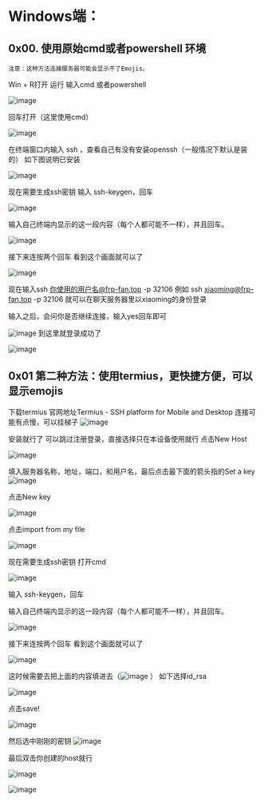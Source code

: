  # Windows端：
	
  ## 0x00. 使用原始cmd或者powershell 环境
	注意：这种方法连接服务器可能会显示不了Emojis。
Win + R打开 运行 输入cmd 或者powershell
 
 ![image](https://github.com/B17w153/sshchatserver/assets/134407644/0ac8fe1c-0d2d-4494-a263-bf9b06699e9a)

回车打开（这里使用cmd）

![image](https://github.com/B17w153/sshchatserver/assets/134407644/93a63c61-a3e5-46a4-9981-f6360c2ce5e5)

在终端窗口内输入 ssh ，查看自己有没有安装openssh（一般情况下默认是装的）
如下图说明已安装

![image](https://github.com/B17w153/sshchatserver/assets/134407644/f5922343-384a-479e-b57d-958572855691)


现在需要生成ssh密钥
输入 ssh-keygen，回车
 
![image](https://github.com/B17w153/sshchatserver/assets/134407644/eff71f5f-d4fb-4980-aafc-fb23855119df)


输入自己终端内显示的这一段内容（每个人都可能不一样），并且回车。

![image](https://github.com/B17w153/sshchatserver/assets/134407644/224562ad-6218-4a09-8980-a7c989a653ca)


接下来连按两个回车
看到这个画面就可以了
 

![image](https://github.com/B17w153/sshchatserver/assets/134407644/d2815a78-1184-4ab6-8dd3-4ef2d103f165)




现在输入ssh 你使用的用户名@frp-fan.top -p 32106
例如 ssh xiaoming@frp-fan.top -p 32106
就可以在聊天服务器里以xiaoming的身份登录


输入之后，会问你是否继续连接，输入yes回车即可
 

![image](https://github.com/B17w153/sshchatserver/assets/134407644/69dbd294-86a6-48ca-a6f2-0018f4cf40b0)
到这里就登录成功了

![image](https://github.com/B17w153/sshchatserver/assets/134407644/838f3a41-f2c0-4385-8d8c-134c19e43c6c)

## 0x01 第二种方法：使用termius，更快捷方便，可以显示emojis
下载termius
官网地址Termius - SSH platform for Mobile and Desktop
连接可能有点慢，可以挂梯子
 ![image](https://github.com/B17w153/sshchatserver/assets/134407644/2e57c2e4-01ef-465b-92b5-823faaf695af)

安装就行了
可以跳过注册登录，直接选择只在本设备使用就行
点击New Host

![image](https://github.com/B17w153/sshchatserver/assets/134407644/7b67f3de-6722-4c93-adf1-d1dbd37e266b)


填入服务器名称，地址，端口，和用户名，最后点击最下面的箭头指的Set a key
 ![image](https://github.com/B17w153/sshchatserver/assets/134407644/84ff5bf7-d2b9-408e-bd63-834585b72a5f)


点击New key

![image](https://github.com/B17w153/sshchatserver/assets/134407644/68999954-3861-44ff-9a40-342e3d221508)

点击import from my file
 

![image](https://github.com/B17w153/sshchatserver/assets/134407644/60298d35-deb3-4e97-8ce8-35ef0b8e42b0)


现在需要生成ssh密钥
打开cmd

![image](https://github.com/B17w153/sshchatserver/assets/134407644/dc0ab568-3aa4-4958-ad85-df46c050e909)

输入 ssh-keygen，回车
 

输入自己终端内显示的这一段内容（每个人都可能不一样），并且回车。
 
![image](https://github.com/B17w153/sshchatserver/assets/134407644/6c277331-c5e5-4c5a-b297-fc140928c64e)

接下来连按两个回车
看到这个画面就可以了
 
![image](https://github.com/B17w153/sshchatserver/assets/134407644/980fd7fb-6fcf-44ec-9e62-f54901b9da5d)


这时候需要去把上面的内容填进去（![image](https://github.com/B17w153/sshchatserver/assets/134407644/d784f517-e00e-4bfd-88fd-a353915f76fb)
 ）
如下选择id_rsa

![image](https://github.com/B17w153/sshchatserver/assets/134407644/3f1afb2a-2f52-4761-bd95-7e4671f87ab7)

点击save!

![image](https://github.com/B17w153/sshchatserver/assets/134407644/2eac5a04-70a1-4d6f-ba39-047516ccabe4)

 
然后选中刚刚的密钥
 ![image](https://github.com/B17w153/sshchatserver/assets/134407644/31e4bfed-df9c-4847-9485-f3dcefdf6855)

最后双击你创建的host就行
 

 ![image](https://github.com/B17w153/sshchatserver/assets/134407644/da45c690-cdb9-467c-89dd-609af48c0f7f)

![image](https://github.com/B17w153/sshchatserver/assets/134407644/3a67b0f6-8f90-4617-bbc5-726857b639f4)

